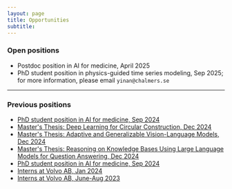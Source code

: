 ```yaml
---
layout: page
title: Opportunities
subtitle:
---
```


### Open positions
+ Postdoc position in AI for medicine, April 2025
+ PhD student position in physics-guided time series modeling, Sep 2025; for more information, please email `yinan@chalmers.se`

---
### Previous positions
+ [PhD student position in AI for medicine, Sep 2024](/opportunities/2024-08-chalmers)
+ [Master's Thesis: Deep Learning for Circular Construction, Dec 2024](https://annonsportal.chalmers.se/CareerServices/en/Ads/Details/2830)
+ [Master's Thesis: Adaptive and Generalizable Vision-Language Models, Dec 2024](https://annonsportal.chalmers.se/CareerServices/en/Ads/Details/2855)
+ [Master's Thesis: Reasoning on Knowledge Bases Using Large Language Models for Question Answering, Dec 2024](https://annonsportal.chalmers.se/CareerServices/en/Ads/Details/3218)
+ [PhD student position in AI for medicine, Sep 2024](/opportunities/2024-08-chalmers)
+ [Interns at Volvo AB, Jan 2024](/opportunities/2023-10-volvo)
+ [Interns at Volvo AB, June-Aug 2023](/opportunities/2023-02-volvo)
